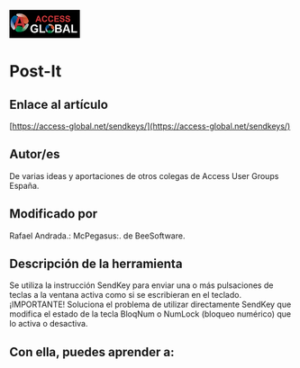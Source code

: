 ![Access-global](https://github.com/AccessGlobal/VBA-Code/blob/fd1bfe6a777803909b2d3f1a795103dfd51d9045/blob/main/Images/Logo1.png)   
# Post-It

## Enlace al artículo

[https://access-global.net/sendkeys/](https://access-global.net/sendkeys/)

## Autor/es
De varias ideas y aportaciones de otros colegas de Access User Groups España.

## Modificado por
Rafael Andrada.: McPegasus:. de BeeSoftware.

## Descripción de la herramienta
Se utiliza la instrucción SendKey para enviar una o más pulsaciones de teclas a la ventana activa como si se escribieran en el teclado. ¡IMPORTANTE! Soluciona el problema de utilizar directamente SendKey que modifica el estado de la tecla BloqNum o NumLock (bloqueo numérico) que lo activa o desactiva.

## Con ella, puedes aprender a:
